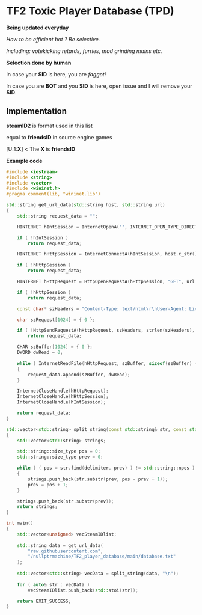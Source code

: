 
# TF2 Toxic Player Database (TPD)
**Being updated everyday**

*How to be efficient bot ?*
*Be selective.*

*Including: votekicking retards, furries, mad grinding mains etc.*

**Selection done by human**

In case your **SID** is here, you are *faggot*!

In case you are **BOT** and you **SID** is here, open issue and I will remove your **SID**.

## Implementation
**steamID2** is format used in this list

equal to **friendsID** in source engine games


[U:1:**X**] < The **X** is **friendsID**

**Example code**

```c++
#include <iostream>
#include <string>
#include <vector>
#include <wininet.h>
#pragma comment(lib, "wininet.lib")

std::string get_url_data(std::string host, std::string url)
{
	std::string request_data = "";

	HINTERNET hIntSession = InternetOpenA("", INTERNET_OPEN_TYPE_DIRECT, NULL, NULL, 0);

	if ( !hIntSession )
		return request_data;

	HINTERNET hHttpSession = InternetConnectA(hIntSession, host.c_str(), 80, 0, 0, INTERNET_SERVICE_HTTP, 0, NULL);

	if ( !hHttpSession )
		return request_data;

	HINTERNET hHttpRequest = HttpOpenRequestA(hHttpSession, "GET", url.c_str(), 0, 0, 0, INTERNET_FLAG_RELOAD, 0);

	if ( !hHttpSession )
		return request_data;

	const char* szHeaders = "Content-Type: text/html\r\nUser-Agent: License";

	char szRequest[1024] = { 0 };

	if ( !HttpSendRequestA(hHttpRequest, szHeaders, strlen(szHeaders), szRequest, strlen(szRequest)) )
		return request_data;

	CHAR szBuffer[1024] = { 0 };
	DWORD dwRead = 0;

	while ( InternetReadFile(hHttpRequest, szBuffer, sizeof(szBuffer) - 1, &dwRead) && dwRead )
	{
		request_data.append(szBuffer, dwRead);
	}

	InternetCloseHandle(hHttpRequest);
	InternetCloseHandle(hHttpSession);
	InternetCloseHandle(hIntSession);

	return request_data;
}

std::vector<std::string> split_string(const std::string& str, const std::string& delimiter)
{
	std::vector<std::string> strings;

	std::string::size_type pos = 0;
	std::string::size_type prev = 0;

	while ( ( pos = str.find(delimiter, prev) ) != std::string::npos )
	{
		strings.push_back(str.substr(prev, pos - prev + 1));
		prev = pos + 1;
	}

	strings.push_back(str.substr(prev));
	return strings;
}

int main()
{
    std::vector<unsigned> vecSteamIDlist;
    
    std::string data = get_url_data(
        "raw.githubusercontent.com",
        "/nullptrmachine/TF2_player_database/main/database.txt"
    );
    
    std::vector<std::string> vecData = split_string(data, "\n");
    
    for ( auto& str : vecData )
        vecSteamIDlist.push_back(std::stoi(str));

    return EXIT_SUCCESS;
}
```
